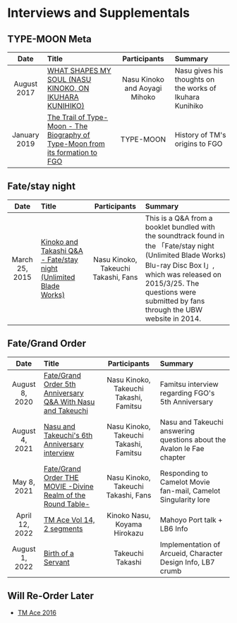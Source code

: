 # Interviews and Supplementals

## TYPE-MOON Meta

| Date | Title | Participants | Summary |
|:--------:|:--------|:--------:|:--------|
| August 2017 | [WHAT SHAPES MY SOUL (NASU KINOKO, ON IKUHARA KUNIHIKO)](Interviews/eureka.md) | Nasu Kinoko and Aoyagi Mihoko | Nasu gives his thoughts on the works of Ikuhara Kunihiko |
| January 2019 | [The Trail of Type-Moon - The Biography of Type-Moon from its formation to FGO](Interviews/tm-trail.md) | TYPE-MOON | History of TM's origins to FGO |

## Fate/stay night 

| Date | Title | Participants | Summary |
|:--------:|:--------|:--------:|:--------|
| March 25, 2015 | [Kinoko and Takashi Q&A - Fate/stay night (Unlimited Blade Works)](Interviews/ubwqna.md) | Nasu Kinoko, Takeuchi Takashi, Fans | This is a Q&A from a booklet bundled with the soundtrack found in the 「Fate/stay night (Unlimited Blade Works) Blu-ray Disc Box I」, which was released on 2015/3/25. The questions were submitted by fans through the UBW website in 2014. | 

## Fate/Grand Order 

| Date | Title | Participants | Summary |
|:--------:|:--------|:--------:|:--------|
| August 8, 2020 | [Fate/Grand Order 5th Anniversary Q&A With Nasu and Takeuchi](Interviews/5thanni.md) | Nasu Kinoko, Takeuchi Takashi, Famitsu | Famitsu interview regarding FGO's 5th Anniversary | 
| August 4, 2021 | [Nasu and Takeuchi's 6th Anniversary interview](Interviews/6thanni.md) | Nasu Kinoko, Takeuchi Takashi, Famitsu | Nasu and Takeuchi answering questions about the Avalon le Fae chapter | 
| May 8, 2021 | [Fate/Grand Order THE MOVIE -Divine Realm of the Round Table-](Interviews/camelot-movies.md) | Nasu Kinoko, Takeuchi Takashi, Fans | Responding to Camelot Movie fan-mail, Camelot Singularity lore | 
| April 12, 2022 | [TM Ace Vol 14, 2 segments](Interviews/tmace14.md) | Kinoko Nasu, Koyama Hirokazu | Mahoyo Port talk + LB6 Info |
| August 1, 2022 | [Birth of a Servant](Interviews/birth-of-servant-takeuchi.md) | Takeuchi Takashi | Implementation of Arcueid, Character Design Info, LB7 crumb |

## Will Re-Order Later

* [TM Ace 2016](Interviews/tmace-2016.md)



